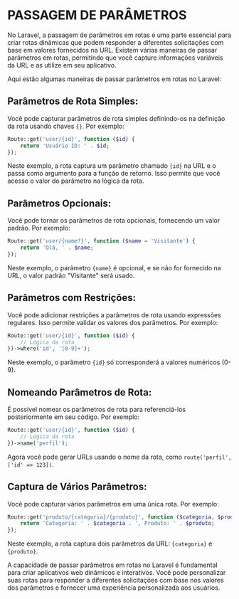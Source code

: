 # PASSAGEM DE PARÂMETROS
No Laravel, a passagem de parâmetros em rotas é uma parte essencial para criar rotas dinâmicas que podem responder a diferentes solicitações com base em valores fornecidos na URL. Existem várias maneiras de passar parâmetros em rotas, permitindo que você capture informações variáveis da URL e as utilize em seu aplicativo.

Aqui estão algumas maneiras de passar parâmetros em rotas no Laravel:

## Parâmetros de Rota Simples:
Você pode capturar parâmetros de rota simples definindo-os na definição da rota usando chaves `{}`. Por exemplo:

```php
Route::get('user/{id}', function ($id) {
    return 'Usuário ID: ' . $id;
});
```

Neste exemplo, a rota captura um parâmetro chamado `{id}` na URL e o passa como argumento para a função de retorno. Isso permite que você acesse o valor do parâmetro na lógica da rota.

## Parâmetros Opcionais:
Você pode tornar os parâmetros de rota opcionais, fornecendo um valor padrão. Por exemplo:

```php
Route::get('user/{name?}', function ($name = 'Visitante') {
    return 'Olá, ' . $name;
});
```

Neste exemplo, o parâmetro `{name}` é opcional, e se não for fornecido na URL, o valor padrão "Visitante" será usado.

## Parâmetros com Restrições:
Você pode adicionar restrições a parâmetros de rota usando expressões regulares. Isso permite validar os valores dos parâmetros. Por exemplo:

```php
Route::get('user/{id}', function ($id) {
    // Lógica da rota
})->where('id', '[0-9]+');
```

Neste exemplo, o parâmetro `{id}` só corresponderá a valores numéricos (0-9).

## Nomeando Parâmetros de Rota:
É possível nomear os parâmetros de rota para referenciá-los posteriormente em seu código. Por exemplo:

```php
Route::get('user/{id}', function ($id) {
    // Lógica da rota
})->name('perfil');
```

Agora você pode gerar URLs usando o nome da rota, como `route('perfil', ['id' => 123])`.

## Captura de Vários Parâmetros:
Você pode capturar vários parâmetros em uma única rota. Por exemplo:

```php
Route::get('produto/{categoria}/{produto}', function ($categoria, $produto) {
    return 'Categoria: ' . $categoria . ', Produto: ' . $produto;
});
```

Neste exemplo, a rota captura dois parâmetros da URL: `{categoria}` e `{produto}`.

A capacidade de passar parâmetros em rotas no Laravel é fundamental para criar aplicativos web dinâmicos e interativos. Você pode personalizar suas rotas para responder a diferentes solicitações com base nos valores dos parâmetros e fornecer uma experiência personalizada aos usuários.